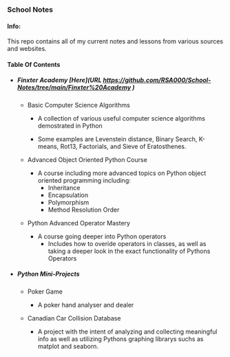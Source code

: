 ### School Notes

#### Info:
This repo contains all of my current notes and lessons from various sources and websites.

#### Table Of Contents

* ##### Finxter Academy [Here](URL https://github.com/RSA000/School-Notes/tree/main/Finxter%20Academy )
    * Basic Computer Science Algorithms
        
        * A collection of various useful computer science algorithms demostrated in Python
       
        * Some examples are Levenstein distance, Binary Search, K-means, Rot13, Factorials, and Sieve of Eratosthenes.
    
    * Advanced Object Oriented Python Course
       
        * A course including more advanced topics on Python object oriented programming including:
            * Inheritance
            * Encapsulation
            * Polymorphism
            * Method Resolution Order

    * Python Advanced Operator Mastery

        * A course going deeper into Python operators
            * Includes how to overide operators in classes, as well as taking a deeper look in the exact functionality of Pythons Operators

* ##### Python Mini-Projects
    * Poker Game
     
        * A poker hand analyser and dealer

    * Canadian Car Collision Database
        * A project with the intent of analyzing and collecting meaningful info as well as utilizing Pythons graphing librarys suchs as matplot and seaborn.

    
    
